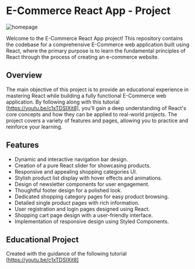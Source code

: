 # E-Commerce React App - Project

![homepage](/src/assets/slider1-homepage1.jpg)

Welcome to the E-Commerce React App project! This repository contains the codebase for a comprehensive E-Commerce web application built using React, where the primary purpose is to learn the fundamental principles of React through the process of creating an e-commerce website.

## Overview

The main objective of this project is to provide an educational experience in mastering React while building a fully functional E-Commerce web application. By following along with this tutorial [https://youtu.be/c1xTDSIXit8], you'll gain a deep understanding of React's core concepts and how they can be applied to real-world projects. The project covers a variety of features and pages, allowing you to practice and reinforce your learning.

## Features

- Dynamic and interactive navigation bar design.
- Creation of a pure React slider for showcasing products.
- Responsive and appealing shopping categories UI.
- Stylish product list display with hover effects and animations.
- Design of newsletter components for user engagement.
- Thoughtful footer design for a polished look.
- Dedicated shopping category pages for easy product browsing.
- Detailed single product pages with rich information.
- User registration and login pages designed using React.
- Shopping cart page design with a user-friendly interface.
- Implementation of responsive design using Styled Components.


## Educational Project

Created with the guidance of the following tutorial [https://youtu.be/c1xTDSIXit8]
